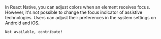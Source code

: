 In React Native, you can adjust colors when an element receives focus. However, it's not possible to change the focus indicator of assistive technologies. Users can adjust their preferences in the system settings on Android and iOS.

```tsx
Not available, contribute!
```

